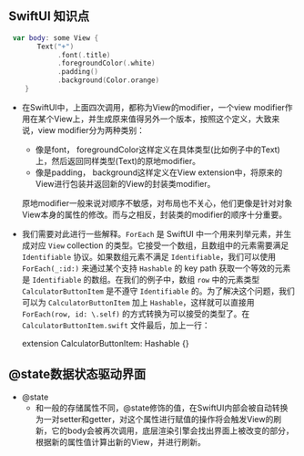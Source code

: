 ## SwiftUI 知识点

 

```swift
 var body: some View {
       Text("+")
            .font(.title)
            .foregroundColor(.white)
            .padding()
            .background(Color.orange)
    }
```



- 在SwiftUI中，上面四次调用，都称为View的modifier，一个view modifier作用在某个View上，并生成原来值得另外一个版本，按照这个定义，大致来说，view modifier分为两种类别：

  - 像是font， foregroundColor这样定义在具体类型(比如例子中的Text)上，然后返回同样类型(Text)的原地modifier。
  - 像是padding， background这样定义在View extension中，将原来的View进行包装并返回新的View的封装类modifier。

  原地modifier一般来说对顺序不敏感，对布局也不关心，他们更像是针对对象View本身的属性的修改。而与之相反，封装类的modifier的顺序十分重要。

- 我们需要对此进行一些解释。`ForEach` 是 SwiftUI 中一个用来列举元素，并生成对应 `View` collection 的类型。它接受一个数组，且数组中的元素需要满足 `Identifiable` 协议。如果数组元素不满足 `Identifiable`，我们可以使用 `ForEach(_:id:)` 来通过某个支持 `Hashable` 的 key path 获取一个等效的元素是 `Identifiable` 的数组。在我们的例子中，数组 `row` 中的元素类型 `CalculatorButtonItem` 是不遵守 `Identifiable` 的。为了解决这个问题，我们可以为 `CalculatorButtonItem` 加上 `Hashable`，这样就可以直接用 `ForEach(row, id: \.self)` 的方式转换为可以接受的类型了。在 `CalculatorButtonItem.swift` 文件最后，加上一行：

  extension CalculatorButtonItem: Hashable {}





## @state数据状态驱动界面

- @state
  - 和一般的存储属性不同，@state修饰的值，在SwiftUI内部会被自动转换为一对setter和getter，对这个属性进行赋值的操作将会触发View的刷新，它的body会被再次调用，底层渲染引擎会找出界面上被改变的部分，根据新的属性值计算出新的View，并进行刷新。